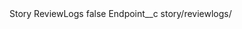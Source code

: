 <?xml version="1.0" encoding="UTF-8"?>
<CustomMetadata xmlns="http://soap.sforce.com/2006/04/metadata" xmlns:xsi="http://www.w3.org/2001/XMLSchema-instance" xmlns:xsd="http://www.w3.org/2001/XMLSchema">
    <label>Story ReviewLogs</label>
    <protected>false</protected>
    <values>
        <field>Endpoint__c</field>
        <value xsi:type="xsd:string">story/reviewlogs/</value>
    </values>
</CustomMetadata>
